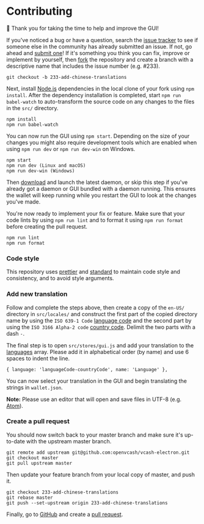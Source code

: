 # Contributing
:deciduous_tree: Thank you for taking the time to help and improve the GUI!

If you've noticed a bug or have a question, search the
[issue tracker](https://github.com/openvcash/vcash-electron/issues) to see if
someone else in the community has already submitted an issue. If not, go ahead
and [submit one](https://github.com/openvcash/vcash-electron/issues/new)! If
it's something you think you can fix, improve or implement by yourself, then
[fork](https://help.github.com/articles/fork-a-repo) the repository and create
a branch with a descriptive name that includes the issue number (e.g. #233).

    git checkout -b 233-add-chinese-translations

Next, install [Node.js](https://nodejs.org/en/download/current/) dependencies
in the local clone of your fork using `npm install`. After the dependency
installation is completed, start `npm run babel-watch` to auto-transform the
source code on any changes to the files in the `src/` directory.

    npm install
    npm run babel-watch

You can now run the GUI using `npm start`. Depending on the size of your
changes you might also require development tools which are enabled when using
`npm run dev` or `npm run dev-win` on Windows.

    npm start
    npm run dev (Linux and macOS)
    npm run dev-win (Windows)

Then [download](https://vcash.info) and launch the latest daemon, or skip this
step if you've already got a daemon or GUI bundled with a daemon running.
This ensures the wallet will keep running while you restart the GUI to look at
the changes you've made.

You're now ready to implement your fix or feature. Make sure that your code
lints by using `npm run lint` and to format it using `npm run format` before
creating the pull request.

    npm run lint
    npm run format

### Code style
This repository uses [prettier](https://github.com/prettier/prettier) and
[standard](https://standardjs.com/) to maintain code style and consistency,
and to avoid style arguments.

### Add new translation
Follow and complete the steps above, then create a copy of the `en-US/`
directory in `src/locales/` and construct the first part of the copied
directory name by using the `ISO 639-1 Code`
[language code](https://en.wikipedia.org/wiki/List_of_ISO_639-1_codes)
and the second part by using the `ISO 3166 Alpha-2 code`
[country code](https://en.wikipedia.org/wiki/ISO_3166-1#Current_codes).
Delimit the two parts with a dash `-`.

The final step is to open `src/stores/gui.js` and add your translation to the
[languages](https://github.com/openvcash/vcash-electron/blob/master/src/stores/gui.js#L20-L25)
array. Please add it in alphabetical order (by name) and use 6 spaces to indent
the line.

    { language: 'languageCode-countryCode', name: 'Language' },

You can now select your translation in the GUI and begin translating the
strings in `wallet.json`.

**Note:** Please use an editor that will open and save files in UTF-8
(e.g. [Atom](https://atom.io/)).

### Create a pull request
You should now switch back to your master branch and make sure it's up-to-date
with the upstream master branch.

    git remote add upstream git@github.com:openvcash/vcash-electron.git
    git checkout master
    git pull upstream master

Then update your feature branch from your local copy of master, and push it.

    git checkout 233-add-chinese-translations
    git rebase master
    git push --set-upstream origin 233-add-chinese-translations

Finally, go to [GitHub](https://github.com/openvcash/vcash-electron) and create
a [pull request](https://help.github.com/articles/creating-a-pull-request).
